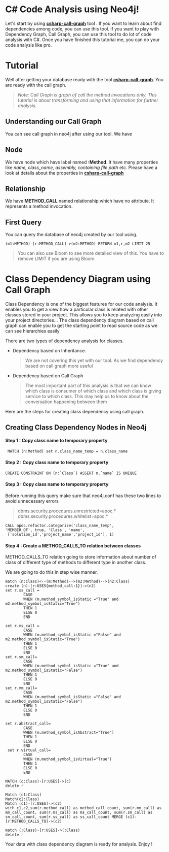 # C# Code Analysis using Neo4j!

Let's start by using  **[csharp-call-graph](https://github.com/vinitsiriya/csharp-call-graph)** tool . If you want to learn about find dependencies among code, you can use this tool. If you want to play with Dependency Graph, Call Graph, you can use this tool to do lot of code analysis with C#. Once you have finished this tutorial me, you can do your code analysis like pro.


# Tutorial

Well after getting your database ready with the tool  **[csharp-call-graph](https://github.com/vinitsiriya/csharp-call-graph)**. You are ready with the call graph. 
> *Note: Call Graph is graph of call the method invocations only. This tutorial is about transforming and using that information for further analysis.*

## Understanding our Call Graph

You can see call graph in neo4j after using our tool. We have

## Node

We have node  which have label named **:Method**. It have many properties like *name, class_name, assembly, containing file path* etc. Please have a look at details about the properties in  **[csharp-call-graph](https://github.com/vinitsiriya/csharp-call-graph)**

## Relationship
We have **METHOD_CALL** named relationship which have no attribute.  It represents a method invocation.


## First Query

You can query the database of neo4j created by our tool using.
```
(m1:METHOD)-[r:METHOD_CALL]->(m2:METHOD) RETURN m1,r,m2 LIMIT 25
```
>  You can also use Bloom to see more detailed view of this. You have to remove LIMIT if you are using Bloom.


# Class Dependency Diagram using Call Graph 

Class Dependency is one of the biggest features for our code analysis. It enables you to get a view how a particular class is related with other classes stored in your project. This allows you to keep analyzing easily into your project directories... The class dependency diagram based on call graph can enable you to get the starting point to read source code as we can see hierarchies easily

There are two types of dependency analysis for classes.

- Dependency based on Inheritance.  
	> We are not covering this yet with our tool. As we find dependency based on call graph more useful

- Dependency based on Call Graph 
	> The most important part of this analysis is that we can know which class is consumer of which class and which class is giving service to which class. This may help us to know about the conversation happening between them

Here are the steps for creating  class dependency  using call graph.
## Creating  Class Dependency Nodes in Neo4j

####  Step 1 : Copy class name to temporary property  
```
 MATCH (n:Method) set n.class_name_temp = n.class_name
```

####  Step 2 : Copy class name to temporary property  
```
CREATE CONSTRAINT ON (n:`Class`) ASSERT n.`name` IS UNIQUE
```


####  Step 3 : Copy class name to temporary property
Before running this query make sure  that neo4j.conf has these two lines to avoid unnecessary errors  

>dbms.security.procedures.unrestricted=apoc.*
dbms.security.procedures.whitelist=apoc.*  
```
CALL apoc.refactor.categorize('class_name_temp', 
'MEMBER_OF', true, 'Class', 'name',
 ['solution_id','project_name','project_id'], 1)

```

####  Step 4 : Create a  METHOD_CALLS_TO relation between classes

METHOD_CALLS_TO relation going to store information about number of class of different type of methods to different type in another class.
 
We are going to do this in step wise manner. 

```
match (n:Class)<--(m:Method)-->(m2:Method)-->(n2:Class)
create (n)-[r:USES{method_call:1}]->(n2)
set r.ss_call = 
		CASE
    	WHEN (m.method_symbol_isStatic ="True" and m2.method_symbol_isStatic="True") 
        THEN 1
    	ELSE 0
    	END
        
set r.ms_call = 
		CASE
    	WHEN (m.method_symbol_isStatic ="False" and m2.method_symbol_isStatic="True") 
        THEN 1
    	ELSE 0
    	END
set r.sm_call=
	    CASE
    	WHEN (m.method_symbol_isStatic ="True" and m2.method_symbol_isStatic="False")  
        THEN 1
    	ELSE 0
    	END
set r.mm_call=
		CASE
    	WHEN (m.method_symbol_isStatic ="False" and m2.method_symbol_isStatic="False") 
        THEN 1
    	ELSE 0
    	END

set r.abstract_call= 
		CASE
    	WHEN (m.method_symbol_isAbstract="True") 
        THEN 1
    	ELSE 0
    	END
 set r.virtual_call=
 		CASE
    	WHEN (m.method_symbol_isVirtual="True") 
        THEN 1
    	ELSE 0
    	END

```
```
MATCH (c:Class)-[r:USES]->(c) 
delete r 
```

```
Match (c1:Class)
Match(c2:Class)
Match (c1)-[r:USES]->(c2)
with c1,c2,sum(r.method_call) as method_call_count, sum(r.mm_call) as mm_call_count, sum(r.ms_call) as ms_call_count, sum(r.sm_call) as sm_call_count, sum(r.ss_call) as ss_call_count MERGE (c1)-[r:METHOD_CALLS_TO]->(c2)
```

```
match (:Class)-[r:USES]->(:Class) 
delete r
```

Your data with class dependency diagram is ready for analysis. Enjoy !
